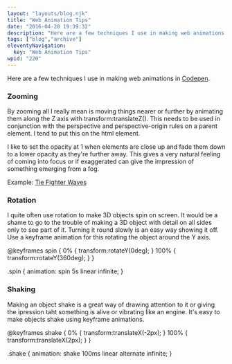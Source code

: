 ```yaml
---
layout: "layouts/blog.njk"
title: "Web Animation Tips"
date: "2016-04-20 19:39:32"
description: "Here are a few techniques I use in making web animations in <a href="https://codepen"
tags: ["blog","archive"]
eleventyNavigation:
  key: "Web Animation Tips"
wpid: "220"
---
```

Here are a few techniques I use in making web animations in <a href="https://codepen.io/chris22smith" target="_blank">Codepen</a>.
<h3>Zooming</h3>
By zooming all I really mean is moving things nearer or further by animating them along the Z axis with transform:translateZ(). This needs to be used in conjunction with the perspective and perspective-origin rules on a parent element. I tend to put this on the html element.

I like to set the opacity at 1 when elements are close up and fade them down to a lower opacity as they're further away. This gives a very natural feeling of coming into focus or if exaggerated can give the impression of something emerging from a fog.

Example: <a href="http://codepen.io/chris22smith/pen/BKaWBd" target="_blank">Tie Fighter Waves</a>
<h3>Rotation</h3>
I quite often use rotation to make 3D objects spin on screen. It would be a shame to go to the trouble of making a 3D object with detail on all sides only to see part of it. Turning it round slowly is an easy way showing it off. Use a keyframe animation for this rotating the object around the Y axis.

@keyframes spin {
0% { transform:rotateY(0deg); }
100% { transform:rotateY(360deg); }
}

.spin { animation: spin 5s linear infinite; }
<h3>Shaking</h3>
Making an object shake is a great way of drawing attention to it or giving the ipression taht something is alive or vibrating like an engine. It's easy to make objects shake using keyframe animations.

@keyframes shake {
0% { transform:translateX(-2px); }
100% { transform:translateX(2px); }
}

.shake { animation: shake 100ms linear alternate infinite; }